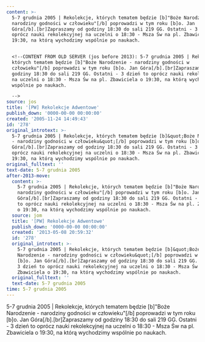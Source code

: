 ```yaml
---
content: >-
  5-7 grudnia 2005 | Rekolekcje, których tematem będzie [b]"Boże Narodzenie -
  narodziny godności w człowieku"[/b] poprowadzi w tym roku [b]o. Jan
  Góra[/b].[br]Zapraszamy od godziny 18:30 do sali 219 GG. Ostatni - 3 dzień to
  oprócz nauki rekolekcyjnej na uczelni o 18:30 - Msza Św na pl. Zbawiciela o
  19:30, na którą wychodzimy wspólnie po naukach.


  <!--CONTENT FROM OLD SERVER (jos before 2013): 5-7 grudnia 2005 | Rekolekcje,
  których tematem będzie [b]"Boże Narodzenie - narodziny godności w
  człowieku"[/b] poprowadzi w tym roku [b]o. Jan Góra[/b].[br]Zapraszamy od
  godziny 18:30 do sali 219 GG. Ostatni - 3 dzień to oprócz nauki rekolekcyjnej
  na uczelni o 18:30 - Msza Św na pl. Zbawiciela o 19:30, na którą wychodzimy
  wspólnie po naukach.

  -->
source: jos
title: '[PW] Rekolekcje Adwentowe'
publish_down: '0000-00-00 00:00:00'
created: '2005-11-24 14:49:43'
id: '278'
original_introtext: >-
  5-7 grudnia 2005 | Rekolekcje, których tematem będzie [b]&quot;Boże Narodzenie
  - narodziny godności w człowieku&quot;[/b] poprowadzi w tym roku [b]o. Jan
  Góra[/b].[br]Zapraszamy od godziny 18:30 do sali 219 GG. Ostatni - 3 dzień to
  oprócz nauki rekolekcyjnej na uczelni o 18:30 - Msza Św na pl. Zbawiciela o
  19:30, na którą wychodzimy wspólnie po naukach.
original_fulltext: ''
text-date: 5-7 grudnia 2005
after-2013-move:
  content: >-
    5-7 grudnia 2005 | Rekolekcje, których tematem będzie [b]"Boże Narodzenie -
    narodziny godności w człowieku"[/b] poprowadzi w tym roku [b]o. Jan
    Góra[/b].[br]Zapraszamy od godziny 18:30 do sali 219 GG. Ostatni - 3 dzień
    to oprócz nauki rekolekcyjnej na uczelni o 18:30 - Msza Św na pl. Zbawiciela
    o 19:30, na którą wychodzimy wspólnie po naukach.
  source: jom
  title: '[PW] Rekolekcje Adwentowe'
  publish_down: '0000-00-00 00:00:00'
  created: '2013-05-08 20:59:32'
  id: '278'
  original_introtext: >-
    5-7 grudnia 2005 | Rekolekcje, których tematem będzie [b]&quot;Boże
    Narodzenie - narodziny godności w człowieku&quot;[/b] poprowadzi w tym roku
    [b]o. Jan Góra[/b].[br]Zapraszamy od godziny 18:30 do sali 219 GG. Ostatni -
    3 dzień to oprócz nauki rekolekcyjnej na uczelni o 18:30 - Msza Św na pl.
    Zbawiciela o 19:30, na którą wychodzimy wspólnie po naukach.
  original_fulltext: ''
  text-date: 5-7 grudnia 2005
time: 5-7 grudnia 2005
---
```

5-7 grudnia 2005 | Rekolekcje, których tematem będzie [b]"Boże Narodzenie - narodziny godności w człowieku"[/b] poprowadzi w tym roku [b]o. Jan Góra[/b].[br]Zapraszamy od godziny 18:30 do sali 219 GG. Ostatni - 3 dzień to oprócz nauki rekolekcyjnej na uczelni o 18:30 - Msza Św na pl. Zbawiciela o 19:30, na którą wychodzimy wspólnie po naukach.

<!--CONTENT FROM OLD SERVER (jos before 2013): 5-7 grudnia 2005 | Rekolekcje, których tematem będzie [b]"Boże Narodzenie - narodziny godności w człowieku"[/b] poprowadzi w tym roku [b]o. Jan Góra[/b].[br]Zapraszamy od godziny 18:30 do sali 219 GG. Ostatni - 3 dzień to oprócz nauki rekolekcyjnej na uczelni o 18:30 - Msza Św na pl. Zbawiciela o 19:30, na którą wychodzimy wspólnie po naukach.
-->

<!--{{json:{"created_date":"2005-11-24 14:49:43","publish_down":"0000-00-00 00:00:00","id":"278"}}}-->